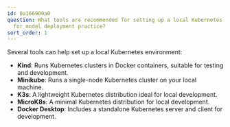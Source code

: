 ```yaml
---
id: 0a166909a0
question: What tools are recommended for setting up a local Kubernetes environment
  for model deployment practice?
sort_order: 1
---
```


Several tools can help set up a local Kubernetes environment:

- **Kind**: Runs Kubernetes clusters in Docker containers, suitable for testing and development.
- **Minikube**: Runs a single-node Kubernetes cluster on your local machine.
- **K3s**: A lightweight Kubernetes distribution ideal for local development.
- **MicroK8s**: A minimal Kubernetes distribution for local development.
- **Docker Desktop**: Includes a standalone Kubernetes server and client for development.